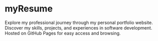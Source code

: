 # myResume
Explore my professional journey through my personal portfolio website. Discover my skills, projects, and experiences in software development. Hosted on GitHub Pages for easy access and browsing.

